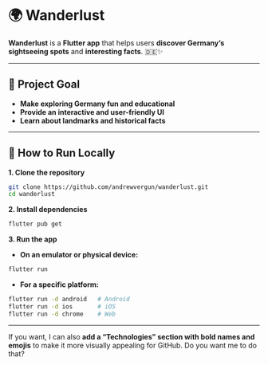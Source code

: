 # 🌍 Wanderlust

**Wanderlust** is a **Flutter app** that helps users **discover Germany’s sightseeing spots** and **interesting facts**. 🇩🇪✨

---

## 🚀 Project Goal

* **Make exploring Germany fun and educational**
* **Provide an interactive and user-friendly UI**
* **Learn about landmarks and historical facts**

---

## 🏁 How to Run Locally

**1. Clone the repository**

```bash
git clone https://github.com/andrewvergun/wanderlust.git
cd wanderlust
```

**2. Install dependencies**

```bash
flutter pub get
```

**3. Run the app**

* **On an emulator or physical device:**

```bash
flutter run
```

* **For a specific platform:**

```bash
flutter run -d android   # Android
flutter run -d ios       # iOS
flutter run -d chrome    # Web
```

---

If you want, I can also **add a “Technologies” section with bold names and emojis** to make it more visually appealing for GitHub. Do you want me to do that?
